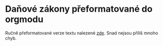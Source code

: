 Daňové zákony přeformatované do orgmodu
======================================

Ručně přeformatované verze textu nalezené [zde](http://portal.gov.cz/app/zakony/zakonPar.jsp?idBiblio=40374&fulltext=&nr=586~2F1992&part=&name=&rpp=50#local-content).  Snad nejsou přílíš mnoho chyb.
